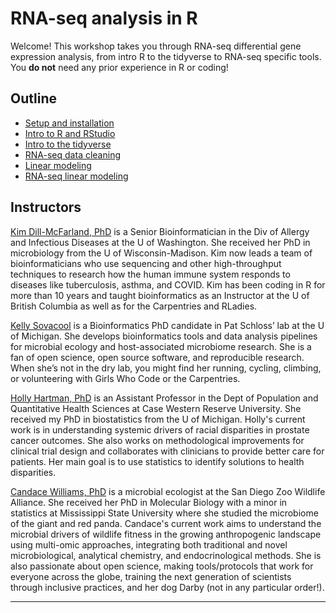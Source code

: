 # RNA-seq analysis in R

Welcome! This workshop takes you through RNA-seq differential gene expression analysis, from intro R to the tidyverse to RNA-seq specific tools. You **do not** need any prior experience in R or coding!

## Outline

* [Setup and installation][lesson0]
* [Intro to R and RStudio][lesson1]
* [Intro to the tidyverse][lesson2]
* [RNA-seq data cleaning][lesson3]
* [Linear modeling][lesson4.1]
* [RNA-seq linear modeling][lesson4.2]

## Instructors

[Kim Dill-McFarland, PhD](https://kdillmcfarland.github.io/) is a Senior Bioinformatician in the Div of Allergy and Infectious Diseases at the U of Washington. She received her PhD in microbiology from the U of Wisconsin-Madison. Kim now leads a team of bioinformaticians who use sequencing and other high-throughput techniques to research how the human immune system responds to diseases like tuberculosis, asthma, and COVID. Kim has been coding in R for more than 10 years and taught bioinformatics as an Instructor at the U of British Columbia as well as for the Carpentries and RLadies.

[Kelly Sovacool](https://sovacool.dev/) is a Bioinformatics PhD candidate in Pat Schloss’ lab at the U of Michigan. She develops bioinformatics tools and data analysis pipelines for microbial ecology and host-associated microbiome research. She is a fan of open science, open source software, and reproducible research. When she’s not in the dry lab, you might find her running, cycling, climbing, or volunteering with Girls Who Code or the Carpentries.

[Holly Hartman, PhD](https://holly-hartman.com/) is an Assistant Professor in the Dept of Population and Quantitative Health Sciences at Case Western Reserve University. She received my PhD in biostatistics from the U of Michigan. Holly's current work is in understanding systemic drivers of racial disparities in prostate cancer outcomes. She also works on methodological improvements for clinical trial design and collaborates with clinicians to provide better care for patients. Her main goal is to use statistics to identify solutions to health disparities.

[Candace Williams, PhD](https://github.com/clw224) is a microbial ecologist at the San Diego Zoo Wildlife Alliance. She received her PhD in Molecular Biology with a minor in statistics at Mississippi State University where she studied the microbiome of the giant and red panda. Candace's current work aims to understand the microbial drivers of wildlife fitness in the growing anthropogenic landscape using multi-omic approaches, integrating both traditional and novel microbiological, analytical chemistry, and endocrinological methods. She is also passionate about open science, making tools/protocols that work for everyone across the globe, training the next generation of scientists through inclusive practices, and her dog Darby (not in any particular order!). 

***

[lesson0]: https://bigslu.github.io/2022_ASM_Microbe_RNAseq/0_welcome/0_install.html
[lesson1]: https://bigslu.github.io/2022_ASM_Microbe_RNAseq/1_introR/1_intro-R.html
[lesson2]: https://bigslu.github.io/2022_ASM_Microbe_RNAseq/2_tidyverse/2_tidyverse.html
[lesson3]: https://bigslu.github.io/2022_ASM_Microbe_RNAseq/3_RNAseq_cleaning/3_RNAseq_cleaning.html
[lesson4.1]: https://bigslu.github.io/2022_ASM_Microbe_RNAseq/4_linear_models/4.1_linear-models.html
[lesson4.2]: https://bigslu.github.io/2022_ASM_Microbe_RNAseq/4_linear_models/4.2_linear_model_rnaseq.html
